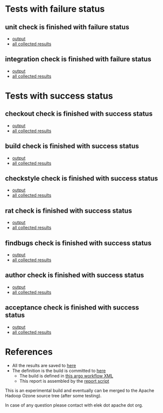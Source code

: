 # Tests with failure status

## unit check is finished with failure status

   * [output](https://raw.githubusercontent.com/elek/ozone-ci/master/byscane/byscane-nightly-20190906-jcbmm/unit/output.log)
   * [all collected results](https://github.com/elek/ozone-ci/tree/master/byscane/byscane-nightly-20190906-jcbmm/unit)


## integration check is finished with failure status

   * [output](https://raw.githubusercontent.com/elek/ozone-ci/master/byscane/byscane-nightly-20190906-jcbmm/integration/output.log)
   * [all collected results](https://github.com/elek/ozone-ci/tree/master/byscane/byscane-nightly-20190906-jcbmm/integration)



# Tests with success status

## checkout check is finished with success status

   * [output](https://raw.githubusercontent.com/elek/ozone-ci/master/byscane/byscane-nightly-20190906-jcbmm/checkout/output.log)
   * [all collected results](https://github.com/elek/ozone-ci/tree/master/byscane/byscane-nightly-20190906-jcbmm/checkout)


## build check is finished with success status

   * [output](https://raw.githubusercontent.com/elek/ozone-ci/master/byscane/byscane-nightly-20190906-jcbmm/build/output.log)
   * [all collected results](https://github.com/elek/ozone-ci/tree/master/byscane/byscane-nightly-20190906-jcbmm/build)


## checkstyle check is finished with success status

   * [output](https://raw.githubusercontent.com/elek/ozone-ci/master/byscane/byscane-nightly-20190906-jcbmm/checkstyle/output.log)
   * [all collected results](https://github.com/elek/ozone-ci/tree/master/byscane/byscane-nightly-20190906-jcbmm/checkstyle)


## rat check is finished with success status

   * [output](https://raw.githubusercontent.com/elek/ozone-ci/master/byscane/byscane-nightly-20190906-jcbmm/rat/output.log)
   * [all collected results](https://github.com/elek/ozone-ci/tree/master/byscane/byscane-nightly-20190906-jcbmm/rat)


## findbugs check is finished with success status

   * [output](https://raw.githubusercontent.com/elek/ozone-ci/master/byscane/byscane-nightly-20190906-jcbmm/findbugs/output.log)
   * [all collected results](https://github.com/elek/ozone-ci/tree/master/byscane/byscane-nightly-20190906-jcbmm/findbugs)


## author check is finished with success status

   * [output](https://raw.githubusercontent.com/elek/ozone-ci/master/byscane/byscane-nightly-20190906-jcbmm/author/output.log)
   * [all collected results](https://github.com/elek/ozone-ci/tree/master/byscane/byscane-nightly-20190906-jcbmm/author)


## acceptance check is finished with success status

   * [output](https://raw.githubusercontent.com/elek/ozone-ci/master/byscane/byscane-nightly-20190906-jcbmm/acceptance/output.log)
   * [all collected results](https://github.com/elek/ozone-ci/tree/master/byscane/byscane-nightly-20190906-jcbmm/acceptance)




# References

 * All the results are saved to [here](https://github.com/elek/ozone-ci/tree/master/byscane/byscane-nightly-20190906-jcbmm/)
 * The definition is the build is committed to [here](https://github.com/elek/argo-ozone)
    * The build is defined in [this argo workflow XML](https://github.com/elek/argo-ozone/blob/master/ozone-build.yaml)
    * This report is assembled by the [report script](https://github.com/elek/argo-ozone/blob/master/scripts/report.sh)

This is an experimental build and eventually can be merged to the Apache Hadoop Ozone source tree (after some testing).

In case of any question please contact with elek dot apache dot org.
